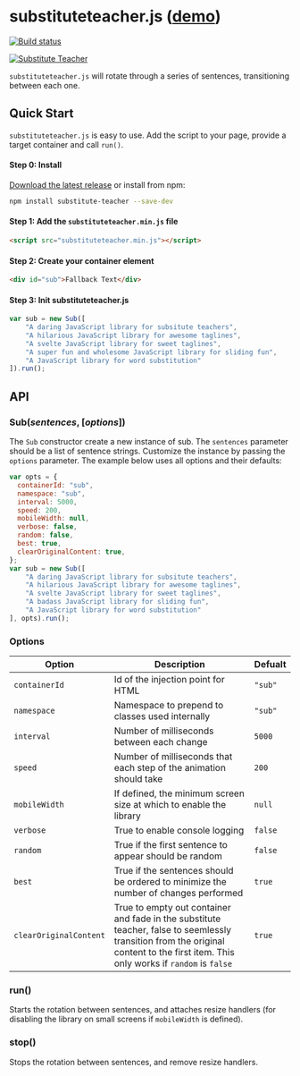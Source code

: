 substituteteacher.js ([demo][sub])
===========================

[![Build status](https://travis-ci.org/schlosser/substituteteacher.js.svg)](https://travis-ci.org/schlosser/substituteteacher.js)

[![Substitute Teacher](http://static.schlosser.io/ss/sub/sub.gif)][sub]

`substituteteacher.js` will rotate through a series of sentences, transitioning between each one.

## Quick Start

`substituteteacher.js` is easy to use. Add the script to your page, provide a target container and call `run()`.

#### Step 0: Install

[Download the latest release][download] or install from npm:

```bash
npm install substitute-teacher --save-dev
```

#### Step 1: Add the `substituteteacher.min.js` file

```html
<script src="substituteteacher.min.js"></script>
```

#### Step 2: Create your container element

```html
<div id="sub">Fallback Text</div>
```

#### Step 3: Init substituteteacher.js

```javascript
var sub = new Sub([
    "A daring JavaScript library for subsitute teachers",
    "A hilarious JavaScript library for awesome taglines",
    "A svelte JavaScript library for sweet taglines",
    "A super fun and wholesome JavaScript library for sliding fun",
    "A JavaScript library for word substitution"
]).run();
```

## API

### Sub(_sentences_, [_options_])

The `Sub` constructor create a new instance of sub. The `sentences` parameter should be a list of sentence strings.  Customize the instance by passing the `options` parameter. The example below uses all options and their defaults:

```javascript
var opts = {
  containerId: "sub",
  namespace: "sub",
  interval: 5000,
  speed: 200,
  mobileWidth: null,
  verbose: false,
  random: false,
  best: true,
  clearOriginalContent: true,
};
var sub = new Sub([
    "A daring JavaScript library for subsitute teachers",
    "A hilarious JavaScript library for awesome taglines",
    "A svelte JavaScript library for sweet taglines",
    "A badass JavaScript library for sliding fun",
    "A JavaScript library for word substitution"
], opts).run();
```

### Options

| Option | Description | Defualt |
|--------|-------------|---------|
| `containerId` | Id of the injection point for HTML | `"sub"`
| `namespace` | Namespace to prepend to classes used internally | `"sub"`
| `interval` | Number of milliseconds between each change | `5000`
| `speed` | Number of milliseconds that each step of the animation should take | `200`
| `mobileWidth` | If defined, the minimum screen size at which to enable the library | `null` 
| `verbose` | True to enable console logging | `false`
| `random` | True if the first sentence to appear should be random | `false`
| `best` | True if the sentences should be ordered to minimize the number of changes performed | `true`
| `clearOriginalContent` | True to empty out container and fade in the substitute teacher, false to seemlessly transition from the original content to the first item. This only works if `random` is `false` | `true`

### run()

Starts the rotation between sentences, and attaches resize handlers (for disabling the library on small screens if `mobileWidth` is defined).

### stop()

Stops the rotation between sentences, and remove resize handlers.

[download]: https://github.com/schlosser/substituteteacher.js/releases/download/v0.4/substituteteacher.min.js
[sub]: http://schlosser.github.io/substituteteacher.js/
